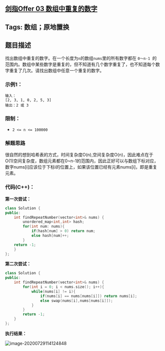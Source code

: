 ## [剑指Offer 03 数组中重复的数字](https://leetcode-cn.com/problems/shu-zu-zhong-zhong-fu-de-shu-zi-lcof/)

## Tags: 数组；原地置换

## 题目描述

找出数组中重复的数字。在一个长度为` n `的数组` nums `里的所有数字都在 `0～n-1 `的范围内。数组中某些数字是重复的，但不知道有几个数字重复了，也不知道每个数字重复了几次。请找出数组中任意一个重复的数字。

### 示例1：

```
输入：
[2, 3, 1, 0, 2, 5, 3]
输出：2 或 3 
```

### 限制：

- `2 <= n <= 100000`

### 解题思路

很自然的想到哈希表的方式，时间复杂度O(n),空间复杂度O(n)，因此难点在于O(1)空间复杂度，数组元素都在0~n-1的范围内，因此正好可以与数组下标对应，数字nums[i]应该位于下标i的位置上，如果该位置已经有元素nums[i]，即是重复元素。

### 代码(C++)：

**第一次尝试：**

```C++
class Solution {
public:
    int findRepeatNumber(vector<int>& nums) {
        unordered_map<int,int> hash;
        for(int num: nums){
            if(hash[num] > 0) return num;
            else hash[num]++;
        }
    return -1;
    }
};
```

**第二次尝试：**

```C++
class Solution {
public:
    int findRepeatNumber(vector<int>& nums) {
        for(int i = 0; i < nums.size(); i++){
            while(nums[i] != i){
                if(nums[i] == nums[nums[i]]) return nums[i];
                else swap(nums[i],nums[nums[i]]);
            }
        }
        return -1;
    }
};
```

**执行结果：**

![image-20200729114124848](C:/Users/DELL/AppData/Roaming/Typora/typora-user-images/image-20200729114124848.png)








